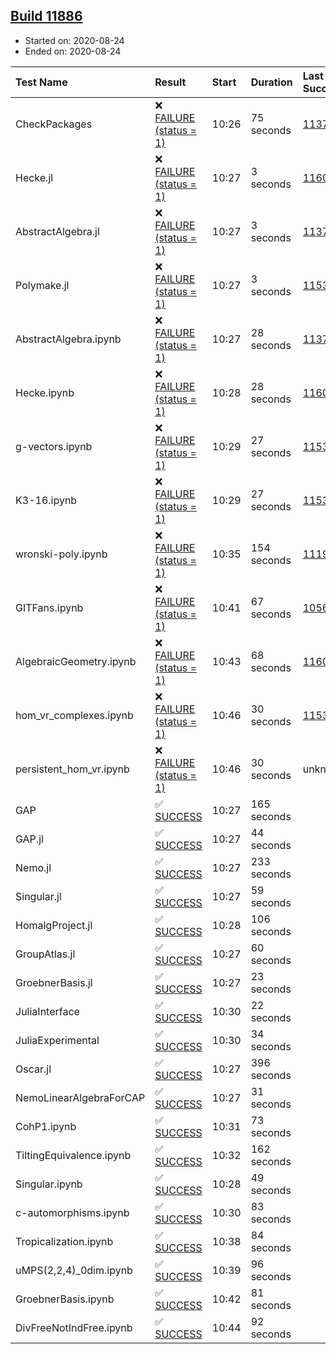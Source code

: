 ## [Build 11886](https://oscarci.mathematik.uni-kl.de/job/oscar/11886/)

* Started on: 2020-08-24
* Ended on: 2020-08-24

| Test Name    | Result | Start | Duration | Last Success | First Failure |
|:-------------|:-------|:------|:---------|:-------------|:--------------|
| CheckPackages | ❌ [FAILURE (status = 1)](https://oscarci.mathematik.uni-kl.de/job/oscar/11886/artifact/logs/build-11886/CheckPackages.log) | 10:26 | 75 seconds | [11376](https://oscarci.mathematik.uni-kl.de/job/oscar/11376/) | [11377](https://oscarci.mathematik.uni-kl.de/job/oscar/11377/) |
| Hecke.jl | ❌ [FAILURE (status = 1)](https://oscarci.mathematik.uni-kl.de/job/oscar/11886/artifact/logs/build-11886/Hecke.jl.log) | 10:27 | 3 seconds | [11602](https://oscarci.mathematik.uni-kl.de/job/oscar/11602/) | [11603](https://oscarci.mathematik.uni-kl.de/job/oscar/11603/) |
| AbstractAlgebra.jl | ❌ [FAILURE (status = 1)](https://oscarci.mathematik.uni-kl.de/job/oscar/11886/artifact/logs/build-11886/AbstractAlgebra.jl.log) | 10:27 | 3 seconds | [11376](https://oscarci.mathematik.uni-kl.de/job/oscar/11376/) | [11377](https://oscarci.mathematik.uni-kl.de/job/oscar/11377/) |
| Polymake.jl | ❌ [FAILURE (status = 1)](https://oscarci.mathematik.uni-kl.de/job/oscar/11886/artifact/logs/build-11886/Polymake.jl.log) | 10:27 | 3 seconds | [11532](https://oscarci.mathematik.uni-kl.de/job/oscar/11532/) | [11533](https://oscarci.mathematik.uni-kl.de/job/oscar/11533/) |
| AbstractAlgebra.ipynb | ❌ [FAILURE (status = 1)](https://oscarci.mathematik.uni-kl.de/job/oscar/11886/artifact/logs/build-11886/AbstractAlgebra.ipynb.log) | 10:27 | 28 seconds | [11376](https://oscarci.mathematik.uni-kl.de/job/oscar/11376/) | [11377](https://oscarci.mathematik.uni-kl.de/job/oscar/11377/) |
| Hecke.ipynb | ❌ [FAILURE (status = 1)](https://oscarci.mathematik.uni-kl.de/job/oscar/11886/artifact/logs/build-11886/Hecke.ipynb.log) | 10:28 | 28 seconds | [11602](https://oscarci.mathematik.uni-kl.de/job/oscar/11602/) | [11603](https://oscarci.mathematik.uni-kl.de/job/oscar/11603/) |
| g-vectors.ipynb | ❌ [FAILURE (status = 1)](https://oscarci.mathematik.uni-kl.de/job/oscar/11886/artifact/logs/build-11886/g-vectors.ipynb.log) | 10:29 | 27 seconds | [11532](https://oscarci.mathematik.uni-kl.de/job/oscar/11532/) | [11533](https://oscarci.mathematik.uni-kl.de/job/oscar/11533/) |
| K3-16.ipynb | ❌ [FAILURE (status = 1)](https://oscarci.mathematik.uni-kl.de/job/oscar/11886/artifact/logs/build-11886/K3-16.ipynb.log) | 10:29 | 27 seconds | [11532](https://oscarci.mathematik.uni-kl.de/job/oscar/11532/) | [11533](https://oscarci.mathematik.uni-kl.de/job/oscar/11533/) |
| wronski-poly.ipynb | ❌ [FAILURE (status = 1)](https://oscarci.mathematik.uni-kl.de/job/oscar/11886/artifact/logs/build-11886/wronski-poly.ipynb.log) | 10:35 | 154 seconds | [11192](https://oscarci.mathematik.uni-kl.de/job/oscar/11192/) | [11193](https://oscarci.mathematik.uni-kl.de/job/oscar/11193/) |
| GITFans.ipynb | ❌ [FAILURE (status = 1)](https://oscarci.mathematik.uni-kl.de/job/oscar/11886/artifact/logs/build-11886/GITFans.ipynb.log) | 10:41 | 67 seconds | [10566](https://oscarci.mathematik.uni-kl.de/job/oscar/10566/) | [10567](https://oscarci.mathematik.uni-kl.de/job/oscar/10567/) |
| AlgebraicGeometry.ipynb | ❌ [FAILURE (status = 1)](https://oscarci.mathematik.uni-kl.de/job/oscar/11886/artifact/logs/build-11886/AlgebraicGeometry.ipynb.log) | 10:43 | 68 seconds | [11602](https://oscarci.mathematik.uni-kl.de/job/oscar/11602/) | [11603](https://oscarci.mathematik.uni-kl.de/job/oscar/11603/) |
| hom_vr_complexes.ipynb | ❌ [FAILURE (status = 1)](https://oscarci.mathematik.uni-kl.de/job/oscar/11886/artifact/logs/build-11886/hom_vr_complexes.ipynb.log) | 10:46 | 30 seconds | [11532](https://oscarci.mathematik.uni-kl.de/job/oscar/11532/) | [11533](https://oscarci.mathematik.uni-kl.de/job/oscar/11533/) |
| persistent_hom_vr.ipynb | ❌ [FAILURE (status = 1)](https://oscarci.mathematik.uni-kl.de/job/oscar/11886/artifact/logs/build-11886/persistent_hom_vr.ipynb.log) | 10:46 | 30 seconds | unknown | unknown |
| GAP | ✅ [SUCCESS](https://oscarci.mathematik.uni-kl.de/job/oscar/11886/artifact/logs/build-11886/GAP.log) | 10:27 | 165 seconds |  |  |
| GAP.jl | ✅ [SUCCESS](https://oscarci.mathematik.uni-kl.de/job/oscar/11886/artifact/logs/build-11886/GAP.jl.log) | 10:27 | 44 seconds |  |  |
| Nemo.jl | ✅ [SUCCESS](https://oscarci.mathematik.uni-kl.de/job/oscar/11886/artifact/logs/build-11886/Nemo.jl.log) | 10:27 | 233 seconds |  |  |
| Singular.jl | ✅ [SUCCESS](https://oscarci.mathematik.uni-kl.de/job/oscar/11886/artifact/logs/build-11886/Singular.jl.log) | 10:27 | 59 seconds |  |  |
| HomalgProject.jl | ✅ [SUCCESS](https://oscarci.mathematik.uni-kl.de/job/oscar/11886/artifact/logs/build-11886/HomalgProject.jl.log) | 10:28 | 106 seconds |  |  |
| GroupAtlas.jl | ✅ [SUCCESS](https://oscarci.mathematik.uni-kl.de/job/oscar/11886/artifact/logs/build-11886/GroupAtlas.jl.log) | 10:27 | 60 seconds |  |  |
| GroebnerBasis.jl | ✅ [SUCCESS](https://oscarci.mathematik.uni-kl.de/job/oscar/11886/artifact/logs/build-11886/GroebnerBasis.jl.log) | 10:27 | 23 seconds |  |  |
| JuliaInterface | ✅ [SUCCESS](https://oscarci.mathematik.uni-kl.de/job/oscar/11886/artifact/logs/build-11886/JuliaInterface.log) | 10:30 | 22 seconds |  |  |
| JuliaExperimental | ✅ [SUCCESS](https://oscarci.mathematik.uni-kl.de/job/oscar/11886/artifact/logs/build-11886/JuliaExperimental.log) | 10:30 | 34 seconds |  |  |
| Oscar.jl | ✅ [SUCCESS](https://oscarci.mathematik.uni-kl.de/job/oscar/11886/artifact/logs/build-11886/Oscar.jl.log) | 10:27 | 396 seconds |  |  |
| NemoLinearAlgebraForCAP | ✅ [SUCCESS](https://oscarci.mathematik.uni-kl.de/job/oscar/11886/artifact/logs/build-11886/NemoLinearAlgebraForCAP.log) | 10:27 | 31 seconds |  |  |
| CohP1.ipynb | ✅ [SUCCESS](https://oscarci.mathematik.uni-kl.de/job/oscar/11886/artifact/logs/build-11886/CohP1.ipynb.log) | 10:31 | 73 seconds |  |  |
| TiltingEquivalence.ipynb | ✅ [SUCCESS](https://oscarci.mathematik.uni-kl.de/job/oscar/11886/artifact/logs/build-11886/TiltingEquivalence.ipynb.log) | 10:32 | 162 seconds |  |  |
| Singular.ipynb | ✅ [SUCCESS](https://oscarci.mathematik.uni-kl.de/job/oscar/11886/artifact/logs/build-11886/Singular.ipynb.log) | 10:28 | 49 seconds |  |  |
| c-automorphisms.ipynb | ✅ [SUCCESS](https://oscarci.mathematik.uni-kl.de/job/oscar/11886/artifact/logs/build-11886/c-automorphisms.ipynb.log) | 10:30 | 83 seconds |  |  |
| Tropicalization.ipynb | ✅ [SUCCESS](https://oscarci.mathematik.uni-kl.de/job/oscar/11886/artifact/logs/build-11886/Tropicalization.ipynb.log) | 10:38 | 84 seconds |  |  |
| uMPS(2,2,4)_0dim.ipynb | ✅ [SUCCESS](https://oscarci.mathematik.uni-kl.de/job/oscar/11886/artifact/logs/build-11886/uMPS-2-2-4-_0dim.ipynb.log) | 10:39 | 96 seconds |  |  |
| GroebnerBasis.ipynb | ✅ [SUCCESS](https://oscarci.mathematik.uni-kl.de/job/oscar/11886/artifact/logs/build-11886/GroebnerBasis.ipynb.log) | 10:42 | 81 seconds |  |  |
| DivFreeNotIndFree.ipynb | ✅ [SUCCESS](https://oscarci.mathematik.uni-kl.de/job/oscar/11886/artifact/logs/build-11886/DivFreeNotIndFree.ipynb.log) | 10:44 | 92 seconds |  |  |
